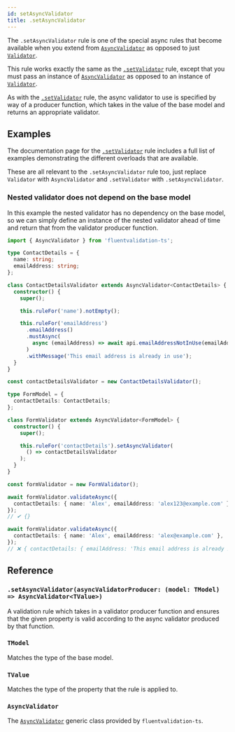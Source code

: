 ```yaml
---
id: setAsyncValidator
title: .setAsyncValidator
---
```


The `.setAsyncValidator` rule is one of the special async rules that become available when you extend from [`AsyncValidator`](api/core/asyncValidator.md) as opposed to just [`Validator`](api/core/validator.md).

This rule works exactly the same as the [`.setValidator`](api/rules/setValidator.md) rule, except that you must pass an instance of [`AsyncValidator`](api/core/asyncValidator.md) as opposed to an instance of [`Validator`](api/core/validator.md).

As with the [`.setValidator`](api/rules/setValidator.md) rule, the async validator to use is specified by way of a producer function, which takes in the value of the base model and returns an appropriate validator.

## Examples

The documentation page for the [`.setValidator`](api/rules/setValidator.md) rule includes a full list of examples demonstrating the different overloads that are available.

These are all relevant to the `.setAsyncValidator` rule too, just replace `Validator` with `AsyncValidator` and `.setValidator` with `.setAsyncValidator`.

### Nested validator does not depend on the base model

In this example the nested validator has no dependency on the base model, so we can simply define an instance of the nested validator ahead of time and return that from the validator producer function.

```typescript
import { AsyncValidator } from 'fluentvalidation-ts';

type ContactDetails = {
  name: string;
  emailAddress: string;
};

class ContactDetailsValidator extends AsyncValidator<ContactDetails> {
  constructor() {
    super();

    this.ruleFor('name').notEmpty();

    this.ruleFor('emailAddress')
      .emailAddress()
      .mustAsync(
        async (emailAddress) => await api.emailAddressNotInUse(emailAddress)
      )
      .withMessage('This email address is already in use');
  }
}

const contactDetailsValidator = new ContactDetailsValidator();

type FormModel = {
  contactDetails: ContactDetails;
};

class FormValidator extends AsyncValidator<FormModel> {
  constructor() {
    super();

    this.ruleFor('contactDetails').setAsyncValidator(
      () => contactDetailsValidator
    );
  }
}

const formValidator = new FormValidator();

await formValidator.validateAsync({
  contactDetails: { name: 'Alex', emailAddress: 'alex123@example.com' },
});
// ✔ {}

await formValidator.validateAsync({
  contactDetails: { name: 'Alex', emailAddress: 'alex@example.com' },
});
// ❌ { contactDetails: { emailAddress: 'This email address is already in use' } }
```

## Reference

### `.setAsyncValidator(asyncValidatorProducer: (model: TModel) => AsyncValidator<TValue>)`

A validation rule which takes in a validator producer function and ensures that the given property is valid according to the async validator produced by that function.

### `TModel`

Matches the type of the base model.

### `TValue`

Matches the type of the property that the rule is applied to.

### `AsyncValidator`

The [`AsyncValidator`](api/core/asyncValidator.md) generic class provided by `fluentvalidation-ts`.
